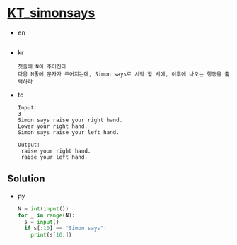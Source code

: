 # [KT_simonsays](https://open.kattis.com/problems/simonsays)

* en

  ```en

  ```

* kr

  ```kr
  첫줄에 N이 주어진다
  다음 N줄에 문자가 주어지는데, Simon says로 시작 할 시에, 이후에 나오는 행동을 출력하라
  ```

* tc

  ```tc
  Input:
  3
  Simon says raise your right hand.
  Lower your right hand.
  Simon says raise your left hand.

  Output:
   raise your right hand.
   raise your left hand.
  ```

## Solution

* py

  ```py
  N = int(input())
  for _ in range(N):
    s = input()
    if s[:10] == "Simon says":
      print(s[10:])
  ```
